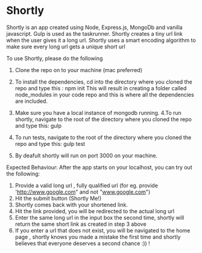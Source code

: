 # Shortly

Shortly is an app created using Node, Express.js, MongoDb and vanilla javascript. Gulp is used as the taskrunner.
Shortly creates a tiny url link when the user gives it a long url.
Shortly uses a smart encoding algorithm to make sure every long url gets a unique short url

To use Shortly, please do the following
1. Clone the repo on to your machine (mac preferred)
2. To install the dependencies, cd into the directory where you cloned the repo and type this : npm init
  This will result in creating a folder called node_modules in your code repo and this is where all the dependencies are included.
  
 3. Make sure you have a local instance of mongodb running.
 4.To run shortly, navigate to the root of the directory where you cloned the repo and type this: gulp
 5. To run tests, navigate to the root of the directory where you cloned the repo and type this: gulp test
 6. By deafult shortly will run on port 3000 on your machine.
 
Expected Behaviour:
After the app starts on your localhost, you can try out the following:
1. Provide a valid long url , fully qualified url (for eg. provide 'http://www.google.com" and not "www.google.com")
2. Hit the submit button (Shortly Me!)
3. Shortly comes back with your shortened link.
4. Hit the link provided, you will be redirected to the actual long url
5. Enter the same long url in the input box the second time, shortly will return the same short link as created in step 3 above
6. If you enter a url that does not exist, you will be navigated to the home page , shortly knows you made a mistake the first time 
  and shortly believes that everyone deserves a second chance :)) !
  
